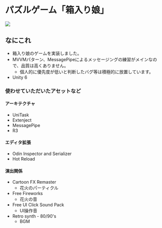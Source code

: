 # パズルゲーム「箱入り娘」

![](images/thumbnail.png)

## なにこれ

- 箱入り娘のゲームを実装しました。
- MVVMパターン、MessagePipeによるメッセージングの練習がメインなので、品質は高くありません。
  - 個人的に優先度が低いと判断したバグ等は積極的に放置しています。
- Unity 6

### 使わせていただいたアセットなど

#### アーキテクチャ

- UniTask
- Extenject
- MessagePipe
- R3

#### エディタ拡張

- Odin Inspector and Serializer
- Hot Reload

#### 演出関係

- Cartoon FX Remaster
  - 花火のパーティクル
- Free Fireworks
  - 花火の音
- Free UI Click Sound Pack
  - UI操作音
- Retro synth - 80/90's
  - BGM
